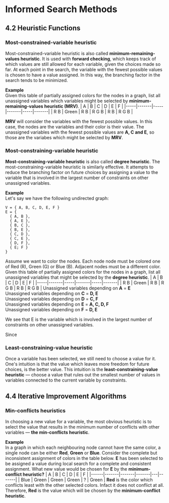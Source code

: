 # Informed Search Methods

## 4.2 Heuristic Functions

### Most-constrained-variable heuristic
Most-constrained-variable heuristic is also called **minimum-remaining-values heuristic**. It is used with **forward checking**, which keeps track of which values are still allowed for each variable, given the choices made so far. At each point in the search, the variable with the fewest possible values is chosen to have a value assigned. In this way, the branching factor in the search tends to be minimized.

**Example**\
Given this table of partially assigned colors for the nodes in a graph, list all unassigned variables which variables might be selected by **minimum-remaining-values heuristic (MRV)**.
| A   | B     | C   | D     | E   | F     |
|-----|-------|-----|-------|-----|-------|
| R B | Green | R B | R G B | R B | R G B |

**MRV** will consider the variables with the fewest possible values. In this case, the nodes are the variables and their color is their value. The unassigned variables with the fewest possible values are **A, C and E**, so those are the variabes which might be selected by **MRV**.


### Most-constraining-variable heuristic
**Most-constraining-variable heuristic** is also called **degree heuristic**.
The most-constraining-variable heuristic is similarly effective. It attempts to reduce the branching factor on future choices by assigning a value to the variable that is involved in the largest number of constraints on other unassigned variables.

**Example**\
Let's say we have the following undirected graph:
```
V = { A, B, C, D, E, F }
E = {
  { A, B },
  { A, E },
  { B, C },
  { B, E },
  { C, D },
  { C, E },
  { D, F },
  { E; F }
}
```
Assume we want to color the nodes. Each node node must be colored one of Red (R), Green (G) or Blue (B). Adjacent nodes must be a different color. Given this table of partially assigned colors for the nodes in a graph, list all unassigned variables that might be selected by the **degree heuristic**.
| A   | B     | C   | D     | E   | F     |
|-----|-------|-----|-------|-----|-------|
| R B | Green | R B | R G B | R B | R G B |
Unassigned variables depending on **A** = **E**\
Unassigned variables depending on **C** = **D, E**\
Unassigned variables depending on **D** = **C, F**\
Unassigned variables depending on **E** = **A, C, D, F**\
Unassigned variables depending on **F** = **D, E**

We see that E is the variable which is involved in the largest number of constraints on other unassigned variables.

Since 

### Least-constraining-value heuristic
Once a variable has been selected, we still need to choose a value for it. One's intuition is that the value which leaves more freedom for future choices, is the better value. This intuition is the **least-constraining-value heuristic** — choose a value that rules out the smallest number of values in variables connected to the current variable by constraints.

## 4.4 Iterative Improvement Algorithms

### Min-conflicts heuristics
In choosing a new value for a variable, the most obvious heuristic is to select the value that results in the minimum number of conflicts with other variables — **the min-conflicts heuristic**.

**Example**\
In a graph in which each neighbouring node cannot have the same color, a single node can be either **Red**, **Green** or **Blue**. Consider the complete but inconsistent assignment of colors in the table below. **E** has been selected to be assigned a value during local search for a complete and consistent assignment. What new value would be chosen for **E** by the **minimum-conflict heuristic?**
| A    | B     | C     | D     | E | F     |
|------|-------|-------|-------|---|-------|
| Blue | Green | Green | Green | ? | Green |
**Red** is the color which conflicts least with the other selected colors. Infact it does not conflict at all. Therefore, **Red** is the value which will be chosen by the **minimum-conflict heuristic**.